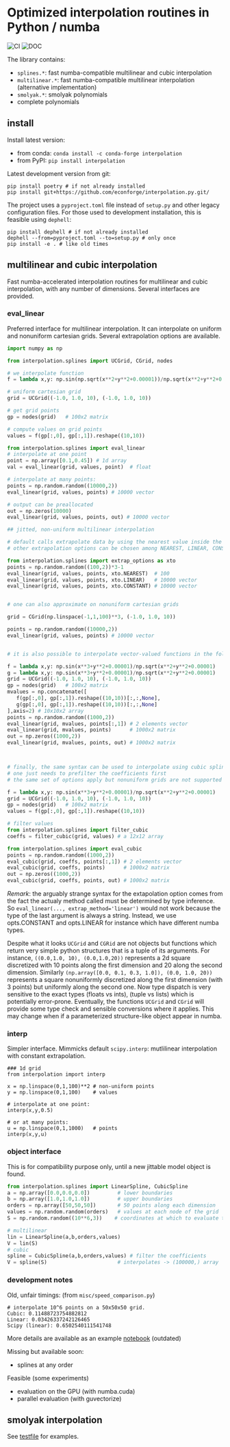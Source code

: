 # Optimized interpolation routines in Python / numba

![CI](https://github.com/EconForge/interpolation.py/workflows/CI/badge.svg?branch=master) ![DOC](https://github.com/EconForge/interpolation.py/workflows/DOC/badge.svg?branch=master)


The library contains:
- `splines.*`: fast numba-compatible multilinear and cubic interpolation
- `multilinear.*`: fast numba-compatible multilinear interpolation (alternative implementation)
- `smolyak.*`: smolyak polynomials
- complete polynomials

## install

Install latest version:

- from conda: `conda install -c conda-forge interpolation`
- from PyPI: `pip install interpolation`

Latest development version from git:

```
pip install poetry # if not already installed
pip install git+https://github.com/econforge/interpolation.py.git/
```

The project uses a `pyproject.toml` file instead of `setup.py` and other legacy configuration files. For those used to development installation, this is feasible using `dephell`:

```
pip install dephell # if not already installed
dephell --from=pyproject.toml --to=setup.py # only once
pip install -e . # like old times
```

## multilinear and cubic interpolation

Fast numba-accelerated interpolation routines
for multilinear and cubic interpolation, with any number of dimensions.
Several interfaces are provided.

### eval_linear

Preferred interface for multilinear interpolation. It can interpolate on uniform
and nonuniform cartesian grids. Several extrapolation options are available.


```python
import numpy as np

from interpolation.splines import UCGrid, CGrid, nodes

# we interpolate function
f = lambda x,y: np.sin(np.sqrt(x**2+y**2+0.00001))/np.sqrt(x**2+y**2+0.00001)

# uniform cartesian grid
grid = UCGrid((-1.0, 1.0, 10), (-1.0, 1.0, 10))

# get grid points
gp = nodes(grid)   # 100x2 matrix

# compute values on grid points
values = f(gp[:,0], gp[:,1]).reshape((10,10))

from interpolation.splines import eval_linear
# interpolate at one point
point = np.array([0.1,0.45]) # 1d array
val = eval_linear(grid, values, point)  # float

# interpolate at many points:
points = np.random.random((10000,2))
eval_linear(grid, values, points) # 10000 vector

# output can be preallocated
out = np.zeros(10000)
eval_linear(grid, values, points, out) # 10000 vector

## jitted, non-uniform multilinear interpolation

# default calls extrapolate data by using the nearest value inside the grid
# other extrapolation options can be chosen among NEAREST, LINEAR, CONSTANT

from interpolation.splines import extrap_options as xto
points = np.random.random((100,2))*3-1
eval_linear(grid, values, points, xto.NEAREST)  # 100
eval_linear(grid, values, points, xto.LINEAR)   # 10000 vector
eval_linear(grid, values, points, xto.CONSTANT) # 10000 vector


# one can also approximate on nonuniform cartesian grids

grid = CGrid(np.linspace(-1,1,100)**3, (-1.0, 1.0, 10))

points = np.random.random((10000,2))
eval_linear(grid, values, points) # 10000 vector


# it is also possible to interpolate vector-valued functions in the following way

f = lambda x,y: np.sin(x**3+y**2+0.00001)/np.sqrt(x**2+y**2+0.00001)
g = lambda x,y: np.sin(x**3+y**2+0.00001)/np.sqrt(x**2+y**2+0.00001)
grid = UCGrid((-1.0, 1.0, 10), (-1.0, 1.0, 10))
gp = nodes(grid)   # 100x2 matrix
mvalues = np.concatenate([
   f(gp[:,0], gp[:,1]).reshape((10,10))[:,:,None],
   g(gp[:,0], gp[:,1]).reshape((10,10))[:,:,None]
],axis=2) # 10x10x2 array
points = np.random.random((1000,2))
eval_linear(grid, mvalues, points[:,1]) # 2 elements vector
eval_linear(grid, mvalues, points)      # 1000x2 matrix      
out = np.zeros((1000,2))
eval_linear(grid, mvalues, points, out) # 1000x2 matrix



# finally, the same syntax can be used to interpolate using cubic splines
# one just needs to prefilter the coefficients first
# the same set of options apply but nonuniform grids are not supported (yet)

f = lambda x,y: np.sin(x**3+y**2+0.00001)/np.sqrt(x**2+y**2+0.00001)
grid = UCGrid((-1.0, 1.0, 10), (-1.0, 1.0, 10))
gp = nodes(grid)   # 100x2 matrix
values = f(gp[:,0], gp[:,1]).reshape((10,10))

# filter values
from interpolation.splines import filter_cubic
coeffs = filter_cubic(grid, values) # a 12x12 array

from interpolation.splines import eval_cubic
points = np.random.random((1000,2))
eval_cubic(grid, coeffs, points[:,1]) # 2 elements vector
eval_cubic(grid, coeffs, points)      # 1000x2 matrix      
out = np.zeros((1000,2))
eval_cubic(grid, coeffs, points, out) # 1000x2 matrix

```

*Remark*: the arguably strange syntax for the extapolation option comes from the fact the actualy method called must be determined by type inference. So `eval_linear(..., extrap_method='linear')` would not work because the type of the last argument is always a string. Instead, we use opts.CONSTANT and opts.LINEAR for instance which have different numba types.

Despite what it looks `UCGrid` and `CGRid` are not objects but functions which return very simple python structures that is a tuple of its arguments. For instance, `((0.0,1.0, 10), (0.0,1.0,20))` represents a 2d square discretized with 10 points along the first dimension and 20 along the second dimension. Similarly `(np.array([0.0, 0.1, 0.3, 1.0]), (0.0, 1.0, 20))` represents a square nonuniformly discretized along the first dimension (with 3 points) but uniformly along the second one. Now type dispatch is very sensitive to the exact types (floats vs ints), (tuple vs lists) which is potentially error-prone. Eventually, the functions `UCGrid` and `CGrid` will provide some type check and sensible conversions where it applies. This may change when if a parameterized structure-like object appear in numba.

### interp

Simpler interface. Mimmicks default `scipy.interp`: mutlilinear interpolation with constant extrapolation.


```
### 1d grid
from interpolation import interp

x = np.linspace(0,1,100)**2 # non-uniform points
y = np.linspace(0,1,100)    # values

# interpolate at one point:
interp(x,y,0.5)

# or at many points:
u = np.linspace(0,1,1000)   # points
interp(x,y,u)

```


### object interface

This is for compatibility purpose only, until a new jittable model object is found.

```python
from interpolation.splines import LinearSpline, CubicSpline
a = np.array([0.0,0.0,0.0])         # lower boundaries
b = np.array([1.0,1.0,1.0])         # upper boundaries
orders = np.array([50,50,50])       # 50 points along each dimension
values = np.random.random(orders)   # values at each node of the grid
S = np.random.random((10**6,3))    # coordinates at which to evaluate the splines

# multilinear
lin = LinearSpline(a,b,orders,values)
V = lin(S)
# cubic
spline = CubicSpline(a,b,orders,values) # filter the coefficients
V = spline(S)                       # interpolates -> (100000,) array

```

### development notes

Old, unfair timings: (from `misc/speed_comparison.py`)

```
# interpolate 10^6 points on a 50x50x50 grid.
Cubic: 0.11488723754882812
Linear: 0.03426337242126465
Scipy (linear): 0.6502540111541748
```

More details are available as an example [notebook](https://github.com/EconForge/interpolation.py/blob/master/examples/cubic_splines_python.ipynb) (outdated)

Missing but available soon:
- splines at any order

Feasible (some experiments)
- evaluation on the GPU (with numba.cuda)
- parallel evaluation (with guvectorize)



## smolyak interpolation

See [testfile](https://github.com/EconForge/interpolation.py/blob/master/interpolation/smolyak/tests/test_interp.py) for examples.
